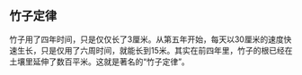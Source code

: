 ## 竹子定律

竹子用了四年时间，只是仅仅长了3厘米。从第五年开始，每天以30厘米的速度快速生长，只是仅用了六周时间，就能长到15米。其实在前四年里，竹子的根已经在土壤里延伸了数百平米。这就是著名的“竹子定律”。
